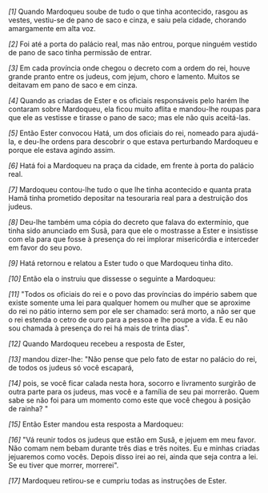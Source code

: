 *[1]* Quando Mardoqueu soube de tudo o que tinha acontecido, rasgou as vestes, vestiu-se de pano de saco e cinza, e saiu pela cidade, chorando amargamente em alta voz.

*[2]* Foi até a porta do palácio real, mas não entrou, porque ninguém vestido de pano de saco tinha permissão de entrar.

*[3]* Em cada província onde chegou o decreto com a ordem do rei, houve grande pranto entre os judeus, com jejum, choro e lamento. Muitos se deitavam em pano de saco e em cinza.

*[4]* Quando as criadas de Ester e os oficiais responsáveis pelo harém lhe contaram sobre Mardoqueu, ela ficou muito aflita e mandou-lhe roupas para que ele as vestisse e tirasse o pano de saco; mas ele não quis aceitá-las.

*[5]* Então Ester convocou Hatá, um dos oficiais do rei, nomeado para ajudá-la, e deu-lhe ordens para descobrir o que estava perturbando Mardoqueu e porque ele estava agindo assim.

*[6]* Hatá foi a Mardoqueu na praça da cidade, em frente à porta do palácio real.

*[7]* Mardoqueu contou-lhe tudo o que lhe tinha acontecido e quanta prata Hamã tinha prometido depositar na tesouraria real para a destruição dos judeus.

*[8]* Deu-lhe também uma cópia do decreto que falava do extermínio, que tinha sido anunciado em Susã, para que ele o mostrasse a Ester e insistisse com ela para que fosse à presença do rei implorar misericórdia e interceder em favor do seu povo.

*[9]* Hatá retornou e relatou a Ester tudo o que Mardoqueu tinha dito.

*[10]* Então ela o instruiu que dissesse o seguinte a Mardoqueu:

*[11]* "Todos os oficiais do rei e o povo das províncias do império sabem que existe somente uma lei para qualquer homem ou mulher que se aproxime do rei no pátio interno sem por ele ser chamado: será morto, a não ser que o rei estenda o cetro de ouro para a pessoa e lhe poupe a vida. E eu não sou chamada à presença do rei há mais de trinta dias".

*[12]* Quando Mardoqueu recebeu a resposta de Ester,

*[13]* mandou dizer-lhe: "Não pense que pelo fato de estar no palácio do rei, de todos os judeus só você escapará,

*[14]* pois, se você ficar calada nesta hora, socorro e livramento surgirão de outra parte para os judeus, mas você e a família de seu pai morrerão. Quem sabe se não foi para um momento como este que você chegou à posição de rainha? "

*[15]* Então Ester mandou esta resposta a Mardoqueu:

*[16]* "Vá reunir todos os judeus que estão em Susã, e jejuem em meu favor. Não comam nem bebam durante três dias e três noites. Eu e minhas criadas jejuaremos como vocês. Depois disso irei ao rei, ainda que seja contra a lei. Se eu tiver que morrer, morrerei".

*[17]* Mardoqueu retirou-se e cumpriu todas as instruções de Ester.

